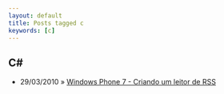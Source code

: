 ```yaml
---
layout: default
title: Posts tagged c
keywords: [c]
---
```

<h2 class="category">C#</h2>
<ul class="posts">
<li>
<p>
<span class="date">29/03/2010</span> &raquo; 
<a href="/blog/windows-phone-7-criando-um-leitor-de-rss">Windows Phone 7 - Criando um leitor de RSS</a>
</p>
</li> 
</ul>
